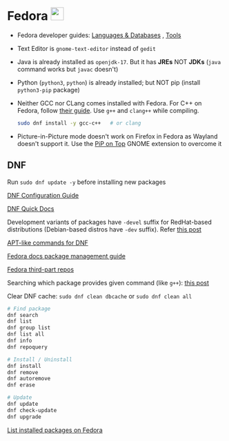 # Fedora <img src='https://upload.wikimedia.org/wikipedia/commons/thumb/4/41/Fedora_icon_%282021%29.svg/2089px-Fedora_icon_%282021%29.svg.png' width="30">

- Fedora developer guides: [Languages & Databases](https://developer.fedoraproject.org/tech.html) , [Tools](https://developer.fedoraproject.org/tools.html)

- Text Editor is `gnome-text-editor` instead of `gedit`

- Java is already installed as `openjdk-17`. But it has **JREs** NOT **JDKs** (`java` command works but `javac` doesn't)

- Python (`python3`, `python`) is already installed; but NOT pip (install `python3-pip` package)

- Neither GCC nor CLang comes installed with Fedora. For C++ on Fedora, follow [their guide](https://developer.fedoraproject.org/tech/languages/c/cpp_installation.html). Use `g++` and `clang++` while compiling.

  ```sh
  sudo dnf install -y gcc-c++   # or clang
  ```

- Picture-in-Picture mode doesn't work on Firefox in Fedora as Wayland doesn't support it. Use the [PiP on Top](https://extensions.gnome.org/extension/4691/pip-on-top/) GNOME extension to overcome it

## DNF

Run `sudo dnf update -y` before installing new packages

[DNF Configuration Guide](https://dnf.readthedocs.io/en/latest/conf_ref.html)

[DNF Quick Docs](https://docs.fedoraproject.org/en-US/quick-docs/dnf/)

Development variants of packages have `-devel` suffix for RedHat-based distributions (Debian-based distros have `-dev` suffix). Refer [this post](https://stackoverflow.com/a/55579478)

[APT-like commands for DNF](https://docs.fedoraproject.org/en-US/quick-docs/dnf-vs-apt/)

[Fedora docs package management guide](https://docs.fedoraproject.org/en-US/fedora/latest/system-administrators-guide/package-management/DNF/)

[Fedora third-part repos](https://docs.fedoraproject.org/en-US/workstation-working-group/third-party-repos)

Searching which package provides given command (like `g++`): [this post](https://unix.stackexchange.com/questions/701583/what-is-the-link-between-g-and-gcc-c-in-fedoras-dnf-repositories)

Clear DNF cache: `sudo dnf clean dbcache` or `sudo dnf clean all`

```sh
# Find package
dnf search
dnf list
dnf group list
dnf list all
dnf info
dnf repoquery

# Install / Uninstall
dnf install
dnf remove
dnf autoremove
dnf erase

# Update
dnf update
dnf check-update
dnf upgrade
```

[List installed packages on Fedora](https://linuxopsys.com/topics/list-installed-packages-fedora)
